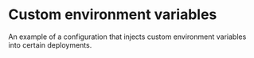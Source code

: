 # Custom environment variables

An example of a configuration that injects custom environment variables into certain deployments.
